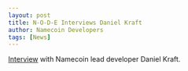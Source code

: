 ```yaml
---
layout: post
title: N-O-D-E Interviews Daniel Kraft
author: Namecoin Developers
tags: [News]
---
```

[Interview](http://n-o-d-e.net/post/113777384551/the-namecoin-interview-censorship-resistant) with Namecoin lead developer Daniel Kraft.
